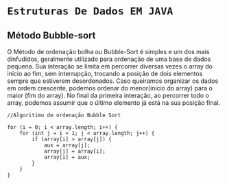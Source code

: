 # **`Estruturas De Dados EM JAVA`**   


##    **Método Bubble-sort**

   O Método de ordenação bolha ou Bubble-Sort é simples e um dos mais dinfudidos,
   geralmente utilizado para ordenação de uma base de dados pequena. Sua interação se limita em percorrer diversas 
   vezes o array do início ao fim, sem interrupção, trocando a posição de dois elementos sempre que estiverem 
   desordenados. Caso queiramos organizar os dados em ordem crescente, podemos ordenar do menor(inicio do array) para o
   maior (fim do array). No final da primeira interação, ao percorrer todo o array, podemos assumir que o último 
   elemento já está na sua posição final.

    //Algoritimo de ordenação Bubble Sort

    for (i = 0; i < array.length; i++) {
        for (int j = i + 1; j < array.length; j++) {
            if (array[i] > array[j]) {
                aux = array[j];
                array[j] = array[i];
                array[i] = aux;
            }
        }
    }